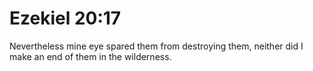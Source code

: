 # Ezekiel 20:17

Nevertheless mine eye spared them from destroying them, neither did I make an end of them in the wilderness.